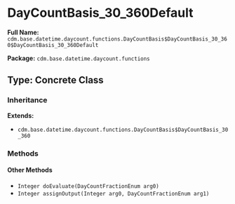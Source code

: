 # DayCountBasis_30_360Default

**Full Name:** `cdm.base.datetime.daycount.functions.DayCountBasis$DayCountBasis_30_360$DayCountBasis_30_360Default`

**Package:** `cdm.base.datetime.daycount.functions`

## Type: Concrete Class

### Inheritance

**Extends:**
- `cdm.base.datetime.daycount.functions.DayCountBasis$DayCountBasis_30_360`

### Methods

#### Other Methods

- `Integer doEvaluate(DayCountFractionEnum arg0)`
- `Integer assignOutput(Integer arg0, DayCountFractionEnum arg1)`

